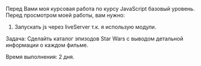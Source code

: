 Перед Вами моя курсовая работа по курсу JavaScript базовый уровень. Перед просмотром моей работы, вам нужно:
1) Запускать js через liveServer т.к. я использую модули.

Задача: Сделайть каталог эпизодов Star Wars с выводом детальной информации о каждом фильме.

Время выполнения: 2 дня.